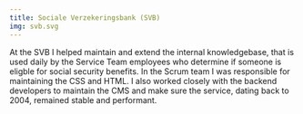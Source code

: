 ```yaml
---
title: Sociale Verzekeringsbank (SVB)
img: svb.svg
---
```


At the SVB I helped maintain and extend the internal knowledgebase, that is used daily by the Service Team employees who determine if someone is eligble for social security benefits. In the Scrum team I was responsible for maintaining the CSS and HTML. I also worked closely with the backend developers to maintain the CMS and make sure the service, dating back to 2004, remained stable and performant.
